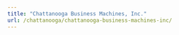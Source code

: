 ```yaml
---
title: "Chattanooga Business Machines, Inc."
url: /chattanooga/chattanooga-business-machines-inc/
---
```

